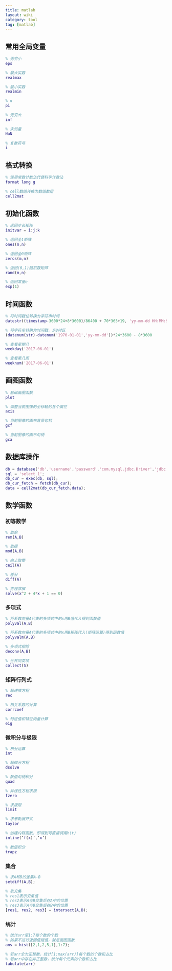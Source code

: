 ```yaml
---
title: matlab
layout: wiki
category: tool
tag: [matlab]
---
```


## 常用全局变量

~~~matlab
% 无穷小
eps

% 最大实数
realmax

% 最小实数
realmin

% π
pi

% 无穷大
inf

% 未知量
NaN

% 复数符号
i
~~~


## 格式转换

~~~matlab
% 使用常数计数法代替科学计数法
format long g

% cell数组转换为数值数组
cell2mat
~~~

## 初始化函数

~~~matlab
% 返回步长矩阵
initvar = i:j:k

% 返回全1矩阵
ones(m,n)

% 返回全0矩阵
zeros(m,n)

% 返回(0,1)随机数矩阵
rand(m,n)

% 返回常量e
exp(1)
~~~


## 时间函数

~~~matlab
% 将时间戳住转换为字符串时间
datestr((timestamp-3600*24+8*3600)/86400 + 70*365+19, 'yy-mm-dd HH:MM:SS')

% 将字符串转换为时间戳，东8时区
(datenum(str)-datenum('1970-01-01','yy-mm-dd'))*24*3600 - 8*3600

% 查看星期几
weekday('2017-06-01')

% 查看第几周
weeknum('2017-06-01')
~~~

## 画图函数

~~~matlab
% 基础画图函数
plot

% 调整当前图像的坐标轴的各个属性
axis

% 当前图像的画布背景句柄
gcf

% 当前图像的画布句柄
gca
~~~


## 数据库操作

~~~matlab
db = database('db','username','password','com.mysql.jdbc.Driver','jdbc:mysql://127.0.0.1:3306/db');
sql = 'select 1';
db_cur = exec(db, sql);
db_cur_fetch = fetch(db_cur); 
data = cell2mat(db_cur_fetch.data);
~~~


## 数学函数


### 初等数学

~~~matlab
% 取余
rem(A,B)

% 取模
mod(A,B)

% 向上取整
ceil(A)

% 差分
diff(A)

% 方程求解
solve(x^2 + 4*x + 1 == 0)
~~~

### 多项式

~~~matlab
% 将系数向量A代表的多项式中的x用B值代入得到函数值
polyval(A,B)

% 将系数向量A代表的多项式中的x用B矩阵代入(矩阵运算)得到函数值
polyvalm(A,B)

% 多项式相除
deconv(A,B)

% 合并同类项
collect(S)
~~~

### 矩阵行列式

~~~matlab
% 解递推方程
rec

% 相关系数的计算
corrcoef

% 特征值和特征向量计算
eig
~~~


### 微积分与极限

~~~matlab
% 积分运算
int

% 解微分方程
dsolve

% 数值句柄积分
quad

% 非线性方程求根
fzero

% 求极限
limit

% 求泰勒展开式
taylor

% 创建内联函数，即得到可直接调用h(t)
inline(‘f(x)’,‘x’)

% 数值积分
trapz
~~~

### 集合

~~~matlab
% 求A和B的差集A-B
setdiff(A,B);

% 取交集
% res1表示交集值
% res2表示A与B交集后在A中的位置
% res3表示A与B交集后在B中的位置
[res1, res2, res3] = intersect(A,B);
~~~


### 统计

~~~matlab
% 统计arr里1:7每个数的个数
% 如果不进行返回值赋值，就是画图函数
ans = hist([2,1,2,5,1],1:7);

% 若arr全为正整数，统计[1:max(arr)]每个数的个数和占比
% 若arr中存在非正整数，统计每个元素的个数和占比
tabulate(arr)
~~~

